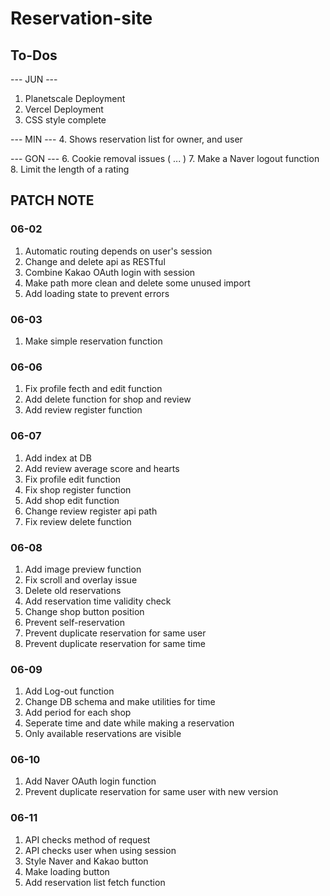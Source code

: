 # Reservation-site

## To-Dos

--- JUN ---

1. Planetscale Deployment
2. Vercel Deployment
3. CSS style complete

--- MIN --- 4. Shows reservation list for owner, and user

--- GON --- 6. Cookie removal issues ( ... ) 7. Make a Naver logout function 8. Limit the length of a rating

## PATCH NOTE

### 06-02

1.  Automatic routing depends on user's session
2.  Change and delete api as RESTful
3.  Combine Kakao OAuth login with session
4.  Make path more clean and delete some unused import
5.  Add loading state to prevent errors

### 06-03

1.  Make simple reservation function

### 06-06

1.  Fix profile fecth and edit function
2.  Add delete function for shop and review
3.  Add review register function

### 06-07

1. Add index at DB
2. Add review average score and hearts
3. Fix profile edit function
4. Fix shop register function
5. Add shop edit function
6. Change review register api path
7. Fix review delete function

### 06-08

1. Add image preview function
2. Fix scroll and overlay issue
3. Delete old reservations
4. Add reservation time validity check
5. Change shop button position
6. Prevent self-reservation
7. Prevent duplicate reservation for same user
8. Prevent duplicate reservation for same time

### 06-09

1. Add Log-out function
2. Change DB schema and make utilities for time
3. Add period for each shop
4. Seperate time and date while making a reservation
5. Only available reservations are visible

### 06-10

1. Add Naver OAuth login function
2. Prevent duplicate reservation for same user with new version

### 06-11

1. API checks method of request
2. API checks user when using session
3. Style Naver and Kakao button
4. Make loading button
5. Add reservation list fetch function
